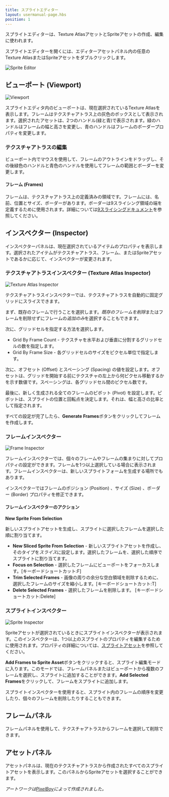 ```yaml
---
title: スプライトエディター
layout: usermanual-page.hbs
position: 1
---
```


スプライトエディターは、Texture AtlasアセットとSpriteアセットの作成、編集に使われます。

スプライトエディターを開くには、エディターアセットパネル内の任意のTexture AtlasまたはSpriteアセットをダブルクリックします。

![Sprite Editor][1]

## ビューポート (Viewport)

![Viewport][2]

スプライトエディタ内のビューポートは、現在選択されているTexture Atlasを表示します。フレームはテクスチャアトラス上の灰色のボックスとして表示されます。選択されたアセットは、2つのハンドル(緑と青)で表示されます。緑のハンドルはフレームの幅と高さを変更し、青のハンドルはフレームのボーダープロパティを変更します。

### テクスチャアトラスの編集

ビューポート内でマウスを使用して、フレームのアウトラインをドラッグし、その後緑色のハンドルと青色のハンドルを使用してフレームの範囲とボーダーを変更します。

#### フレーム (Frames)

フレームは、テクスチャアトラス上の定義済みの領域です。フレームには、名前、位置とサイズ、ボーダーがあります。ボーダーは9スライシング領域の端を定義するために使用されます。詳細については[9スライシングドキュメント][7]を参照してください。

## インスペクター (Inspector)

インスペクターパネルは、現在選択されているアイテムのプロパティを表示します。選択されたアイテムがテクスチャアトラス、フレーム、またはSpriteアセットであるかに応じて、インスペクターが変更されます。

### テクスチャアトラスインスペクター (Texture Atlas Inspector)

![Texture Atlas Inspector][3]

テクスチャアトラスインスペクターでは、テクスチャアトラスを自動的に固定グリッドにスライスできます。

まず、既存のフレームで行うことを選択します。*既存のフレームを削除*またはフレームを削除せずにフレームの*追加のみ*を選択することもできます。

次に、グリッドセルを指定する方法を選択します。

* Grid By Frame Count - テクスチャを水平および垂直に分割するグリッドセルの数を指定します。
* Grid By Frame Size - 各グリッドセルのサイズをピクセル単位で指定します。

次に、オフセット (Offset) とスペーシング (Spacing) の値を設定します。オフセットは、グリッドを開始する前にテクスチャの左上から何ピクセル移動するかを示す数値です。スペーシングは、各グリッドセル間のピクセル数です。

最後に、新しく生成される全てのフレームのピボット (Pivot) を設定します。ピボットは、スプライトの位置と回転点を決定します。それは、幅と高さの比率として指定されます。

すべての設定が完了したら、**Generate Frames**ボタンをクリックしてフレームを作成します。

### フレームインスペクター

![Frame Inspector][4]

フレームインスペクターでは、個々のフレームやフレームの集まりに対してプロパティの設定ができます。フレームを1つ以上選択している場合に表示されます。フレームインスペクターは、新しいスプライトフォームを生成する場所でもあります。

インスペクターではフレームのポジション (Position) 、サイズ (Size) 、ボーダー (Border) プロパティを修正できます。

#### フレームインスペクターのアクション

**New Sprite From Selection**

新しいスプライトアセットを生成し、スプライトに選択したフレームを選択した順に割り当てます。

 * **New Sliced Sprite From Selection** - 新しいスプライトアセットを作成し、そのタイプを*スライス*に設定します。選択したフレームを、選択した順序でスプライトに割り当てます。
 * **Focus on Selection** - 選択したフレームにビューポートをフォーカスします。[キーボードショートカット:F]
 * **Trim Selected Frames** - 画像の周りの余分な空白領域を削除するために、選択したフレームのサイズを縮小します。[キーボードショートカット:T]
 * **Delete Selected Frames** - 選択したフレームを削除します。 [キーボードショートカット:Delete]

### スプライトインスペクター

![Sprite Inspector][5]

Spriteアセットが選択されているときにスプライトインスペクターが表示されます。このインスペクターは、1つ以上のスプライトのプロパティを編集するために使用されます。プロパティの詳細については、[スプライトアセット][6]を参照してください。

**Add Frames to Sprite Asset**ボタンをクリックすると、スプライト編集モードに入ります。このモードでは、フレームパネルまたはビューポートから複数のフレームを選択し、スプライトに追加することができます。**Add Selected Frames**をクリックして、フレームをスプライトに追加します。

スプライトインスペクターを使用すると、スプライト内のフレームの順序を変更したり、個々のフレームを削除したりすることもできます。

## フレームパネル

フレームパネルを使用して、テクスチャアトラスからフレームを選択して削除できます。

## アセットパネル

アセットパネルは、現在のテクスチャアトラスから作成されたすべてのスプライトアセットを表示します。このパネルからSpriteアセットを選択することができます。

*アートワークは[PixelBoy](https://twitter.com/2pblog1)によって作成されました。*

[1]: /images/user-manual/2D/sprite-editor/sprite-editor-highlights.jpg
[2]: /images/user-manual/2D/sprite-editor/viewport.jpg
[3]: /images/user-manual/2D/sprite-editor/texture-atlas-inspector.jpg
[4]: /images/user-manual/2D/sprite-editor/frame-inspector.jpg
[5]: /images/user-manual/2D/sprite-editor/sprite-inspector.jpg
[6]: /user-manual/assets/sprites/
[7]: /user-manual/2D/9-slicing/
